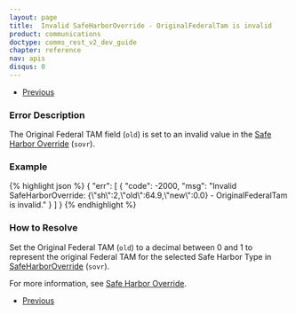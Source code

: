 ```yaml
---
layout: page
title:  Invalid SafeHarborOverride - OriginalFederalTam is invalid
product: communications
doctype: comms_rest_v2_dev_guide
chapter: reference
nav: apis
disqus: 0
---
```


<ul class="pager">
  <li class="previous"><a href="/communications/dev-guide_rest_v2/reference/calculate-tax-errors/"><i class="glyphicon glyphicon-chevron-left"></i>Previous</a></li>
</ul>

<h3>Error Description</h3>
The Original Federal TAM field (<code>old</code>) is set to an invalid value in the <a class="dev-guide-link" href="/communications/dev-guide_rest_v2/reference/safe-harbor-override/">Safe Harbor Override</a> (<code>sovr</code>).

<h3>Example</h3>
{% highlight json %}
{
  "err": [
    {
      "code": -2000,
      "msg": "Invalid SafeHarborOverride: {\"sh\":2,\"old\":64.9,\"new\":0.0} - OriginalFederalTam is invalid."
    }
  ]
}
{% endhighlight %}

<h3>How to Resolve</h3>
Set the Original Federal TAM (<code>old</code>) to a decimal between 0 and 1 to represent the original Federal TAM for the selected Safe Harbor Type in <a class="dev-guide-link" href="/communications/dev-guide_rest_v2/reference/safe-harbor-override/">SafeHarborOverride</a> (<code>sovr</code>).

For more information, see <a class="dev-guide-link" href="/communications/dev-guide_rest_v2/customizing-transactions/sample-transactions/safe-harbor-override/">Safe Harbor Override</a>.

<ul class="pager">
  <li class="previous"><a href="/communications/dev-guide_rest_v2/reference/calculate-tax-errors/"><i class="glyphicon glyphicon-chevron-left"></i>Previous</a></li>
</ul>